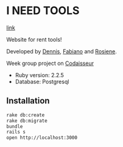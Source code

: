 # I NEED TOOLS
[link](https://protected-tundra-10201.herokuapp.com/)

Website for rent tools!

Developed by [Dennis](https://github.com/dennisdijkstra), [Fabiano](https://github.com/flgonzales) and [Rosiene](https://github.com/rosiene).

Week group project on [Codaisseur](https://github.com/Codaisseur)

* Ruby version: 2.2.5
* Database: Postgresql

## Installation

```bash
rake db:create
rake db:migrate
bundle
rails s
open http://localhost:3000
```
